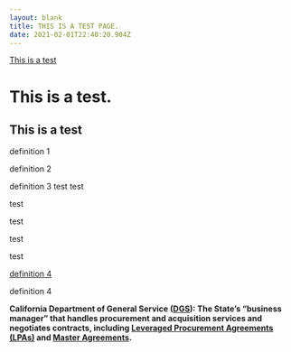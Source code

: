 ```yaml
---
layout: blank
title: THIS IS A TEST PAGE.
date: 2021-02-01T22:40:20.904Z
---
```

[This is a test](/assets/uploads/Cal-ITP_CARB_MarketSounding_Draft_2021.01.15.docx)

# <span id="anchors-in-markdown">This is a test.</span>

## This is a test

definition 1

definition 2

definition 3
test
test

test

test

test

test

[definition 4](#anchors-in-markdown)

definition 4



<!--StartFragment-->

**California Department of General Service ([DGS](https://www.dgs.ca.gov/PD/About/Page-Content/PD-Branch-Intro-Accordion-List/Acquisitions/Statewide-Contracts)): The State’s “business manager” that handles procurement and acquisition services and negotiates contracts, including [Leveraged Procurement Agreements (LPAs)](https://docs.google.com/document/d/1kAZPL-fh56OoDPDS3jtsVggYpFMtbqS2tZ9JE3XTo6k/edit?ts=60106261#bookmark=id.6ulxrx3ictvb) and [Master Agreements](https://docs.google.com/document/d/1kAZPL-fh56OoDPDS3jtsVggYpFMtbqS2tZ9JE3XTo6k/edit?ts=60106261#bookmark=id.vkno5y8vzyzr).**

<!--EndFragment-->
